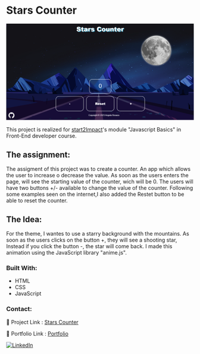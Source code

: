 # Stars Counter 

<img src="assets/img/Screenshot-StarsCounter.png" width="600" heigth="300">

This project is realized for [start2Impact](https://www.start2impact.it/)'s module "Javascript Basics" in Front-End developer course.

## The assignment: 
The assigment of this project was to create a counter. An app which allows the user to increase o decrease the value.
As soon as the users enters the page, will see the starting value of the counter, wich will be 0. 
The users will have two buttons +/- available to change the value of the counter. Following some examples seen on the internet,I also added the Restet button to be able to reset the counter.

## The Idea:
For the theme, I wantes to use a starry background with the mountains. As soon as the users clicks on the button +, they will see a shooting star, Instead if you click the button -, the star will come back.
I made this animation using the JavaScript library "anime.js".

### Built With:
- HTML
- CSS
- JavaScript

### Contact: 

🔗 Project Link : [Stars Counter](https://cunterstars.netlify.app/)

🔗 Portfolio Link : [Portfolio](https://giangy25.github.io/)

[![LinkedIn][linkedin-shield]][linkedin-url]



[linkedin-url]: https://www.linkedin.com/in/angela-rosace-744925291/
[linkedin-shield]: https://img.shields.io/badge/-LinkedIn-black.svg?style=for-the-badge&logo=linkedin&colorB=555
